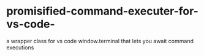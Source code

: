 # promisified-command-executer-for-vs-code-
a wrapper class for vs code window.terminal that lets you await command executions
